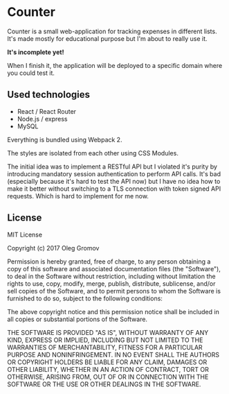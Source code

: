 # Counter

Counter is a small web-application for tracking expenses in different lists. It's made mostly for educational purpose but I'm about to really use it.

**It's incomplete yet!**

When I finish it, the application will be deployed to a specific domain where you could test it.

## Used technologies

- React / React Router
- Node.js / express
- MySQL

Everything is bundled using Webpack 2.

The styles are isolated from each other using CSS Modules.

The initial idea was to implement a RESTful API but I violated it's purity by introducing mandatory session authentication to perform API calls. It's bad (especially because it's hard to test the API now) but I have no idea how to make it better without switching to a TLS connection with token signed API requests. Which is hard to implement for me now.

## License

MIT License

Copyright (c) 2017 Oleg Gromov

Permission is hereby granted, free of charge, to any person obtaining a copy
of this software and associated documentation files (the "Software"), to deal
in the Software without restriction, including without limitation the rights
to use, copy, modify, merge, publish, distribute, sublicense, and/or sell
copies of the Software, and to permit persons to whom the Software is
furnished to do so, subject to the following conditions:

The above copyright notice and this permission notice shall be included in all
copies or substantial portions of the Software.

THE SOFTWARE IS PROVIDED "AS IS", WITHOUT WARRANTY OF ANY KIND, EXPRESS OR
IMPLIED, INCLUDING BUT NOT LIMITED TO THE WARRANTIES OF MERCHANTABILITY,
FITNESS FOR A PARTICULAR PURPOSE AND NONINFRINGEMENT. IN NO EVENT SHALL THE
AUTHORS OR COPYRIGHT HOLDERS BE LIABLE FOR ANY CLAIM, DAMAGES OR OTHER
LIABILITY, WHETHER IN AN ACTION OF CONTRACT, TORT OR OTHERWISE, ARISING FROM,
OUT OF OR IN CONNECTION WITH THE SOFTWARE OR THE USE OR OTHER DEALINGS IN THE
SOFTWARE.
